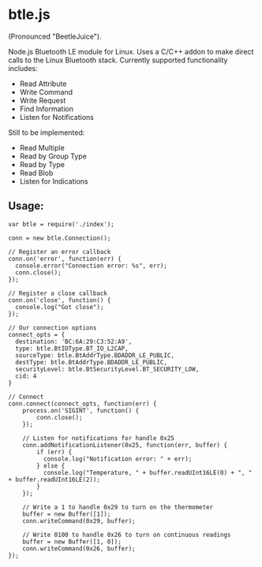 btle.js
=======
(Pronounced "BeetleJuice").

Node.js Bluetooth LE module for Linux. Uses a C/C++ addon to make direct calls to the Linux Bluetooth stack. Currently supported functionality includes:

* Read Attribute
* Write Command
* Write Request
* Find Information
* Listen for Notifications

Still to be implemented:

* Read Multiple
* Read by Group Type
* Read by Type
* Read Blob
* Listen for Indications

## Usage:

    var btle = require('./index');

    conn = new btle.Connection();

    // Register an error callback
    conn.on('error', function(err) {
      console.error("Connection error: %s", err);
      conn.close();
    });

    // Register a close callback
    conn.on('close', function() {
      console.log("Got close");
    });

    // Our connection options
    connect_opts = {
      destination: 'BC:6A:29:C3:52:A9',
      type: btle.BtIOType.BT_IO_L2CAP,
      sourceType: btle.BtAddrType.BDADDR_LE_PUBLIC,
      destType: btle.BtAddrType.BDADDR_LE_PUBLIC,
      securityLevel: btle.BtSecurityLevel.BT_SECURITY_LOW,
      cid: 4
    }

    // Connect
    conn.connect(connect_opts, function(err) {
        process.on('SIGINT', function() {
            conn.close();
        });

        // Listen for notifications for handle 0x25
        conn.addNotificationListener(0x25, function(err, buffer) {
            if (err) {
              console.log("Notification error: " + err);
            } else {
              console.log("Temperature, " + buffer.readUInt16LE(0) + ", " + buffer.readUInt16LE(2));
            }
        });

        // Write a 1 to handle 0x29 to turn on the thermometer
        buffer = new Buffer([1]);
        conn.writeCommand(0x29, buffer);

        // Write 0100 to handle 0x26 to turn on continuous readings
        buffer = new Buffer([1, 0]);
        conn.writeCommand(0x26, buffer);
    });

